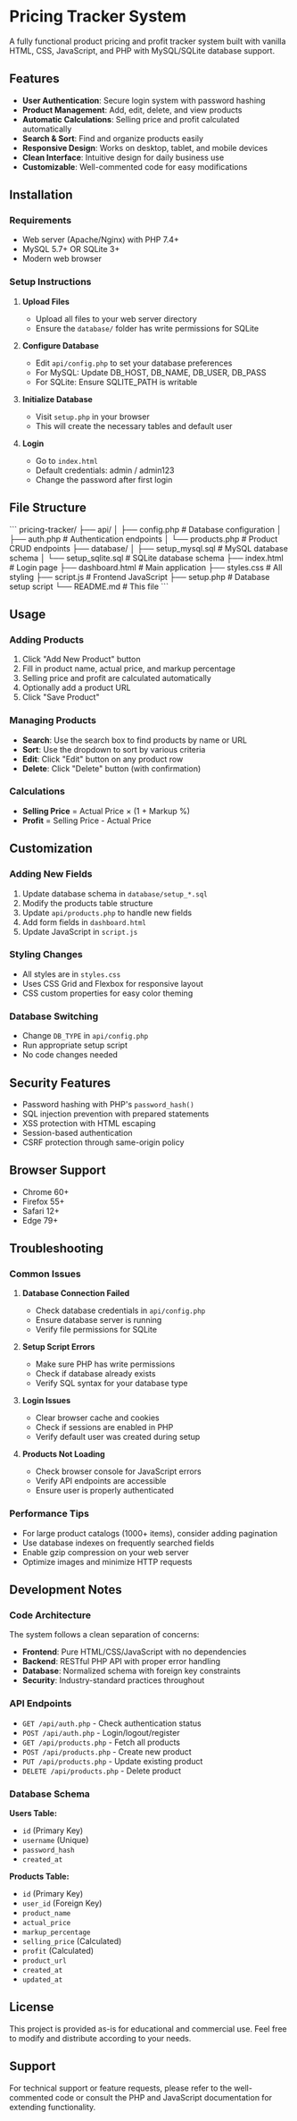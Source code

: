# Pricing Tracker System

A fully functional product pricing and profit tracker system built with vanilla HTML, CSS, JavaScript, and PHP with MySQL/SQLite database support.

## Features

- **User Authentication**: Secure login system with password hashing
- **Product Management**: Add, edit, delete, and view products
- **Automatic Calculations**: Selling price and profit calculated automatically
- **Search & Sort**: Find and organize products easily
- **Responsive Design**: Works on desktop, tablet, and mobile devices
- **Clean Interface**: Intuitive design for daily business use
- **Customizable**: Well-commented code for easy modifications

## Installation

### Requirements
- Web server (Apache/Nginx) with PHP 7.4+
- MySQL 5.7+ OR SQLite 3+
- Modern web browser

### Setup Instructions

1. **Upload Files**
   - Upload all files to your web server directory
   - Ensure the `database/` folder has write permissions for SQLite

2. **Configure Database**
   - Edit `api/config.php` to set your database preferences
   - For MySQL: Update DB_HOST, DB_NAME, DB_USER, DB_PASS
   - For SQLite: Ensure SQLITE_PATH is writable

3. **Initialize Database**
   - Visit `setup.php` in your browser
   - This will create the necessary tables and default user

4. **Login**
   - Go to `index.html`
   - Default credentials: admin / admin123
   - Change the password after first login

## File Structure

\`\`\`
pricing-tracker/
├── api/
│   ├── config.php          # Database configuration
│   ├── auth.php           # Authentication endpoints
│   └── products.php       # Product CRUD endpoints
├── database/
│   ├── setup_mysql.sql    # MySQL database schema
│   └── setup_sqlite.sql   # SQLite database schema
├── index.html             # Login page
├── dashboard.html         # Main application
├── styles.css            # All styling
├── script.js             # Frontend JavaScript
├── setup.php             # Database setup script
└── README.md             # This file
\`\`\`

## Usage

### Adding Products
1. Click "Add New Product" button
2. Fill in product name, actual price, and markup percentage
3. Selling price and profit are calculated automatically
4. Optionally add a product URL
5. Click "Save Product"

### Managing Products
- **Search**: Use the search box to find products by name or URL
- **Sort**: Use the dropdown to sort by various criteria
- **Edit**: Click "Edit" button on any product row
- **Delete**: Click "Delete" button (with confirmation)

### Calculations
- **Selling Price** = Actual Price × (1 + Markup %)
- **Profit** = Selling Price - Actual Price

## Customization

### Adding New Fields
1. Update database schema in `database/setup_*.sql`
2. Modify the products table structure
3. Update `api/products.php` to handle new fields
4. Add form fields in `dashboard.html`
5. Update JavaScript in `script.js`

### Styling Changes
- All styles are in `styles.css`
- Uses CSS Grid and Flexbox for responsive layout
- CSS custom properties for easy color theming

### Database Switching
- Change `DB_TYPE` in `api/config.php`
- Run appropriate setup script
- No code changes needed

## Security Features

- Password hashing with PHP's `password_hash()`
- SQL injection prevention with prepared statements
- XSS protection with HTML escaping
- Session-based authentication
- CSRF protection through same-origin policy

## Browser Support

- Chrome 60+
- Firefox 55+
- Safari 12+
- Edge 79+

## Troubleshooting

### Common Issues

1. **Database Connection Failed**
   - Check database credentials in `api/config.php`
   - Ensure database server is running
   - Verify file permissions for SQLite

2. **Setup Script Errors**
   - Make sure PHP has write permissions
   - Check if database already exists
   - Verify SQL syntax for your database type

3. **Login Issues**
   - Clear browser cache and cookies
   - Check if sessions are enabled in PHP
   - Verify default user was created during setup

4. **Products Not Loading**
   - Check browser console for JavaScript errors
   - Verify API endpoints are accessible
   - Ensure user is properly authenticated

### Performance Tips

- For large product catalogs (1000+ items), consider adding pagination
- Use database indexes on frequently searched fields
- Enable gzip compression on your web server
- Optimize images and minimize HTTP requests

## Development Notes

### Code Architecture

The system follows a clean separation of concerns:

- **Frontend**: Pure HTML/CSS/JavaScript with no dependencies
- **Backend**: RESTful PHP API with proper error handling
- **Database**: Normalized schema with foreign key constraints
- **Security**: Industry-standard practices throughout

### API Endpoints

- `GET /api/auth.php` - Check authentication status
- `POST /api/auth.php` - Login/logout/register
- `GET /api/products.php` - Fetch all products
- `POST /api/products.php` - Create new product
- `PUT /api/products.php` - Update existing product
- `DELETE /api/products.php` - Delete product

### Database Schema

**Users Table:**
- `id` (Primary Key)
- `username` (Unique)
- `password_hash`
- `created_at`

**Products Table:**
- `id` (Primary Key)
- `user_id` (Foreign Key)
- `product_name`
- `actual_price`
- `markup_percentage`
- `selling_price` (Calculated)
- `profit` (Calculated)
- `product_url`
- `created_at`
- `updated_at`

## License

This project is provided as-is for educational and commercial use. Feel free to modify and distribute according to your needs.

## Support

For technical support or feature requests, please refer to the well-commented code or consult the PHP and JavaScript documentation for extending functionality.
